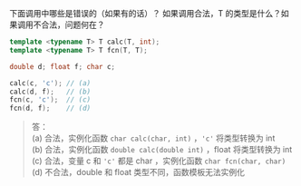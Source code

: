 下面调用中哪些是错误的（如果有的话）？
如果调用合法，T 的类型是什么？如果调用不合法，问题何在？

```cpp
template <typename T> T calc(T, int);
template <typename T> T fcn(T, T);

double d; float f; char c;

calc(c, 'c'); // (a)
calc(d, f);   // (b)
fcn(c, 'c');  // (c)
fcn(d, f);    // (d)
```

> 答：  
> (a) 合法，实例化函数 `char calc(char, int)` ，`'c'` 将类型转换为 int  
> (b) 合法，实例化函数 `double calc(double int)` ，float 将类型转换为 int  
> (c) 合法，变量 c 和 `'c'` 都是 char ，实例化函数 `char fcn(char, char)`  
> (d) 不合法，double 和 float 类型不同，函数模板无法实例化
